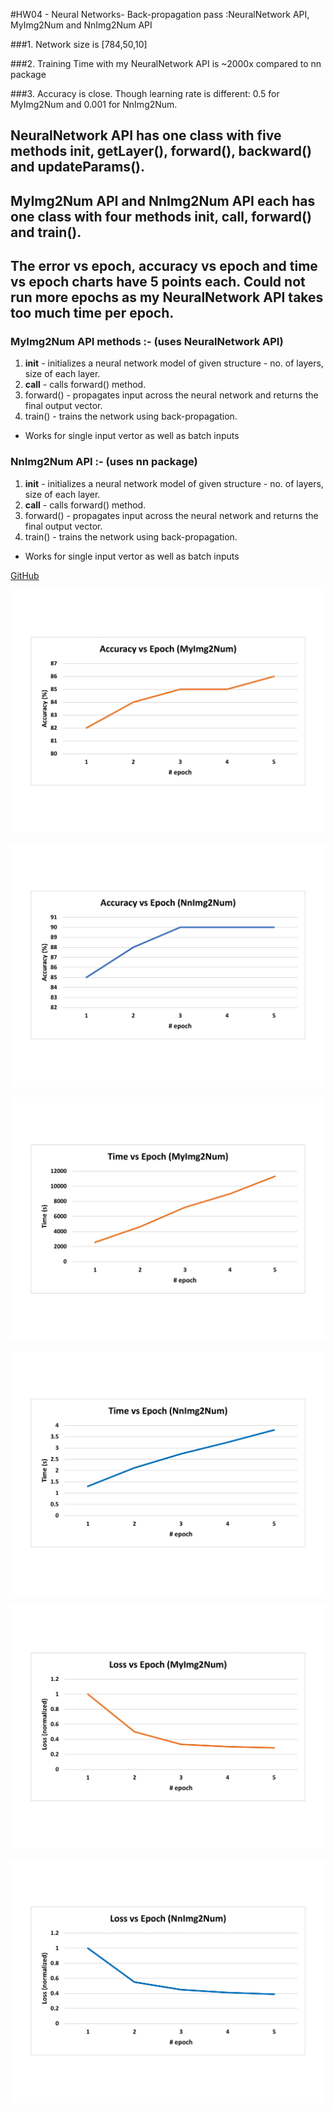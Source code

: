 #HW04 - Neural Networks- Back-propagation pass :NeuralNetwork API, MyImg2Num and NnImg2Num API

###1. Network size is [784,50,10]

###2. Training Time with my NeuralNetwork API is ~2000x compared to nn package

###3. Accuracy is close. Though learning rate is different: 0.5 for MyImg2Num  and 0.001 for  NnImg2Num.

## NeuralNetwork API has one class with five methods __init__, getLayer(), forward(), backward() and updateParams().
## MyImg2Num API and NnImg2Num API each has one class with four methods __init__, __call__, forward() and train().
## The error vs epoch, accuracy vs epoch and time vs epoch charts have 5 points each. Could not run more epochs as my NeuralNetwork API takes too much time per epoch.

### MyImg2Num API methods :- (uses NeuralNetwork API)
1. __init__ -  initializes a neural network model of given structure - no. of layers, size of each layer. 
2. __call__ - calls forward() method.
3. forward() - propagates input across the neural network and returns the final output vector.
4. train() - trains the network using back-propagation.
* Works for single input vertor as well as batch inputs

### NnImg2Num API :- (uses nn package)
1. __init__ -  initializes a neural network model of given structure - no. of layers, size of each layer. 
2. __call__ - calls forward() method.
3. forward() - propagates input across the neural network and returns the final output vector.
4. train() - trains the network using back-propagation.
* Works for single input vertor as well as batch inputs

[GitHub](https://github.com/Shakib7/BME595-DeepLearning-sarwar/tree/master/HW4)

![Accuracy vs epoch (My)](https://github.com/Shakib7/BME595-DeepLearning-sarwar/blob/master/HW4/Acc(My).jpg)

![Accuracy vs epoch (NN)](https://github.com/Shakib7/BME595-DeepLearning-sarwar/blob/master/HW4/Acc(NN).jpg)

![Time vs epoch (My)](https://github.com/Shakib7/BME595-DeepLearning-sarwar/blob/master/HW4/Time(My).jpg)

![Time vs epoch (NN)](https://github.com/Shakib7/BME595-DeepLearning-sarwar/blob/master/HW4/Time(NN).jpg)

![Loss vs epoch (My)](https://github.com/Shakib7/BME595-DeepLearning-sarwar/blob/master/HW4/Loss(My).jpg)

![Loss vs epoch (NN)](https://github.com/Shakib7/BME595-DeepLearning-sarwar/blob/master/HW4/Loss(NN).jpg)